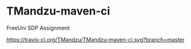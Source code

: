 # TMandzu-maven-ci
FreeUni SDP Assignment

https://travis-ci.org/TMandzu/TMandzu-maven-ci.svg?branch=master
